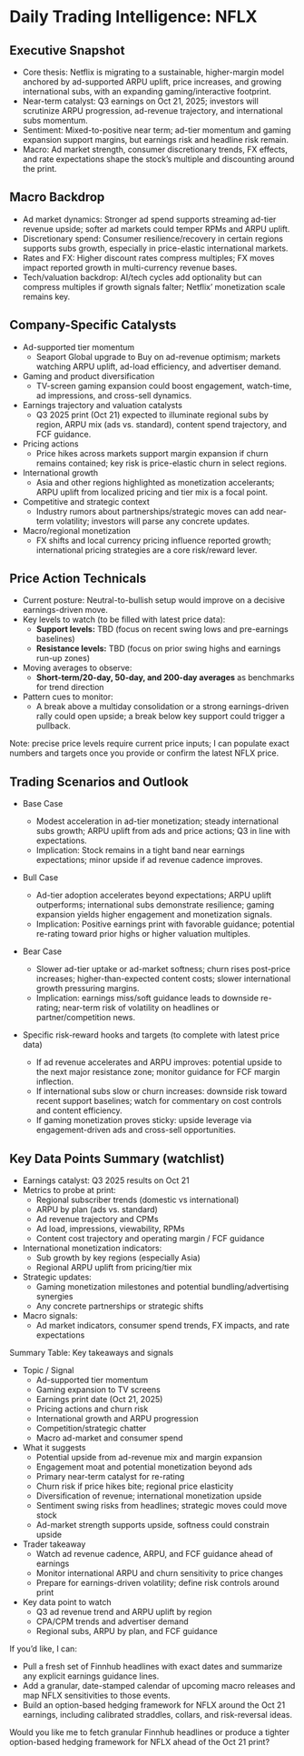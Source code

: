 # Daily Trading Intelligence: NFLX

## Executive Snapshot
- Core thesis: Netflix is migrating to a sustainable, higher-margin model anchored by ad-supported ARPU uplift, price increases, and growing international subs, with an expanding gaming/interactive footprint.
- Near-term catalyst: Q3 earnings on Oct 21, 2025; investors will scrutinize ARPU progression, ad-revenue trajectory, and international subs momentum.
- Sentiment: Mixed-to-positive near term; ad-tier momentum and gaming expansion support margins, but earnings risk and headline risk remain.
- Macro: Ad market strength, consumer discretionary trends, FX effects, and rate expectations shape the stock’s multiple and discounting around the print.

## Macro Backdrop
- Ad market dynamics: Stronger ad spend supports streaming ad-tier revenue upside; softer ad markets could temper RPMs and ARPU uplift.
- Discretionary spend: Consumer resilience/recovery in certain regions supports subs growth, especially in price-elastic international markets.
- Rates and FX: Higher discount rates compress multiples; FX moves impact reported growth in multi-currency revenue bases.
- Tech/valuation backdrop: AI/tech cycles add optionality but can compress multiples if growth signals falter; Netflix’ monetization scale remains key.

## Company-Specific Catalysts
- Ad-supported tier momentum
  - Seaport Global upgrade to Buy on ad-revenue optimism; markets watching ARPU uplift, ad-load efficiency, and advertiser demand.
- Gaming and product diversification
  - TV-screen gaming expansion could boost engagement, watch-time, ad impressions, and cross-sell dynamics.
- Earnings trajectory and valuation catalysts
  - Q3 2025 print (Oct 21) expected to illuminate regional subs by region, ARPU mix (ads vs. standard), content spend trajectory, and FCF guidance.
- Pricing actions
  - Price hikes across markets support margin expansion if churn remains contained; key risk is price-elastic churn in select regions.
- International growth
  - Asia and other regions highlighted as monetization accelerants; ARPU uplift from localized pricing and tier mix is a focal point.
- Competitive and strategic context
  - Industry rumors about partnerships/strategic moves can add near-term volatility; investors will parse any concrete updates.
- Macro/regional monetization
  - FX shifts and local currency pricing influence reported growth; international pricing strategies are a core risk/reward lever.

## Price Action Technicals
- Current posture: Neutral-to-bullish setup would improve on a decisive earnings-driven move.
- Key levels to watch (to be filled with latest price data):
  - **Support levels:** TBD (focus on recent swing lows and pre-earnings baselines)
  - **Resistance levels:** TBD (focus on prior swing highs and earnings run-up zones)
- Moving averages to observe:
  - **Short-term/20-day, 50-day, and 200-day averages** as benchmarks for trend direction
- Pattern cues to monitor:
  - A break above a multiday consolidation or a strong earnings-driven rally could open upside; a break below key support could trigger a pullback.

Note: precise price levels require current price inputs; I can populate exact numbers and targets once you provide or confirm the latest NFLX price.

## Trading Scenarios and Outlook
- Base Case
  - Modest acceleration in ad-tier monetization; steady international subs growth; ARPU uplift from ads and price actions; Q3 in line with expectations.
  - Implication: Stock remains in a tight band near earnings expectations; minor upside if ad revenue cadence improves.
- Bull Case
  - Ad-tier adoption accelerates beyond expectations; ARPU uplift outperforms; international subs demonstrate resilience; gaming expansion yields higher engagement and monetization signals.
  - Implication: Positive earnings print with favorable guidance; potential re-rating toward prior highs or higher valuation multiples.
- Bear Case
  - Slower ad-tier uptake or ad-market softness; churn rises post-price increases; higher-than-expected content costs; slower international growth pressuring margins.
  - Implication: earnings miss/soft guidance leads to downside re-rating; near-term risk of volatility on headlines or partner/competition news.

- Specific risk-reward hooks and targets (to complete with latest price data)
  - If ad revenue accelerates and ARPU improves: potential upside to the next major resistance zone; monitor guidance for FCF margin inflection.
  - If international subs slow or churn increases: downside risk toward recent support baselines; watch for commentary on cost controls and content efficiency.
  - If gaming monetization proves sticky: upside leverage via engagement-driven ads and cross-sell opportunities.

## Key Data Points Summary (watchlist)
- Earnings catalyst: Q3 2025 results on Oct 21
- Metrics to probe at print:
  - Regional subscriber trends (domestic vs international)
  - ARPU by plan (ads vs. standard)
  - Ad revenue trajectory and CPMs
  - Ad load, impressions, viewability, RPMs
  - Content cost trajectory and operating margin / FCF guidance
- International monetization indicators:
  - Sub growth by key regions (especially Asia)
  - Regional ARPU uplift from pricing/tier mix
- Strategic updates:
  - Gaming monetization milestones and potential bundling/advertising synergies
  - Any concrete partnerships or strategic shifts
- Macro signals:
  - Ad market indicators, consumer spend trends, FX impacts, and rate expectations

Summary Table: Key takeaways and signals
- Topic / Signal
  - Ad-supported tier momentum
  - Gaming expansion to TV screens
  - Earnings print date (Oct 21, 2025)
  - Pricing actions and churn risk
  - International growth and ARPU progression
  - Competition/strategic chatter
  - Macro ad-market and consumer spend
- What it suggests
  - Potential upside from ad-revenue mix and margin expansion
  - Engagement moat and potential monetization beyond ads
  - Primary near-term catalyst for re-rating
  - Churn risk if price hikes bite; regional price elasticity
  - Diversification of revenue; international monetization upside
  - Sentiment swing risks from headlines; strategic moves could move stock
  - Ad-market strength supports upside, softness could constrain upside
- Trader takeaway
  - Watch ad revenue cadence, ARPU, and FCF guidance ahead of earnings
  - Monitor international ARPU and churn sensitivity to price changes
  - Prepare for earnings-driven volatility; define risk controls around print
- Key data point to watch
  - Q3 ad revenue trend and ARPU uplift by region
  - CPA/CPM trends and advertiser demand
  - Regional subs, ARPU by plan, and FCF guidance

If you’d like, I can:
- Pull a fresh set of Finnhub headlines with exact dates and summarize any explicit earnings guidance lines.
- Add a granular, date-stamped calendar of upcoming macro releases and map NFLX sensitivities to those events.
- Build an option-based hedging framework for NFLX around the Oct 21 earnings, including calibrated straddles, collars, and risk-reversal ideas.

Would you like me to fetch granular Finnhub headlines or produce a tighter option-based hedging framework for NFLX ahead of the Oct 21 print?